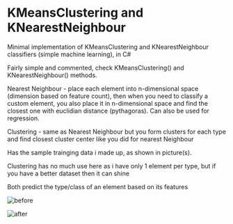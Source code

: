 # KMeansClustering and KNearestNeighbour
Minimal implementation of KMeansClustering and KNearestNeighbour classifiers (simple machine learning), in C#

Fairly simple and commented, check KMeansClustering() and KNearestNeighbour() methods.

Nearest Neighbour - place each element into n-dimensional space (dimension based on feature count), then when you need to classify a custom element, you also place it in n-dimensional space and find the closest one with euclidian distance (pythagoras). Can also be used for regression.

Clustering - same as Nearest Neighbour but you form clusters for each type and find closest cluster center like you did for nearest Neighbour

Has the sample trainging data i made up, as shown in picture(s).

Clustering has no much use here as i have only 1 element per type, but if you have a better dataset then it can shine

Both predict the type/class of an element based on its features

![before](https://user-images.githubusercontent.com/41348897/44055834-d071a1ec-9f46-11e8-9f68-c296cbc3d154.png)

![after](https://user-images.githubusercontent.com/41348897/44055833-d047f374-9f46-11e8-9419-7cc4a5371fa2.png)
